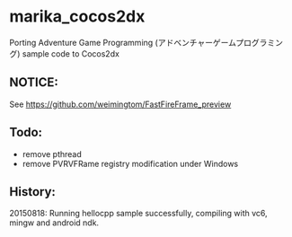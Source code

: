 ﻿# marika_cocos2dx
Porting Adventure Game Programming (アドベンチャーゲームプログラミング) sample code to Cocos2dx

## NOTICE: 
See https://github.com/weimingtom/FastFireFrame_preview

## Todo:
* remove pthread  
* remove PVRVFRame registry modification under Windows     

## History:  
20150818: Running hellocpp sample successfully, compiling with vc6, mingw and android ndk.    
